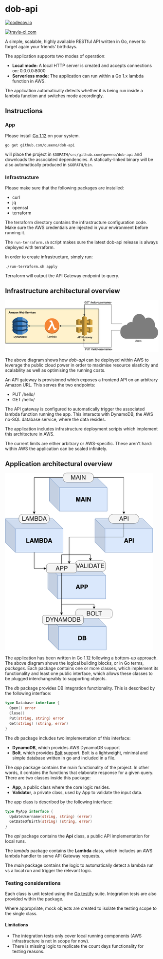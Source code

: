 # dob-api

[![codecov.io](http://codecov.io/github/queeno/dob-api/coverage.svg?branch=master)](http://codecov.io/github/queeno/dob-api?branch=master)

[![travis-ci.com](https://travis-ci.com/queeno/dob-api.svg?branch=master)](https://travis-ci.com/queeno/dob-api.svg?branch=master)

A simple, scalable, highly available RESTful API written in Go, never to forget again your friends' birthdays.

The application supports two modes of operation:
- **Local mode:** A local HTTP server is created and accepts connections on: 0.0.0.0:8000
- **Serverless mode:** The application can run within a Go 1.x lambda function in AWS.

The application automatically detects whether it is being run inside a lambda function
and switches mode accordingly.


## Instructions

### App

Please install [Go 1.12](https://golang.org/doc/install) on your system.

```shell
go get github.com/queeno/dob-api
```
will place the project in `$GOPATH/src/github.com/queeno/dob-api` and downloads
the associated dependencies. A statically-linked binary will be also automatically
produced in `$GOPATH/bin`.

### Infrastructure

Please make sure that the following packages are installed:
- curl
- jq
- openssl
- terraform

The terraform directory contains the infrastructure configuration code.
Make sure the AWS credentials are injected in your environment before running it.

The `run-terraform.sh` script makes sure the latest dob-api release is always deployed
with terraform.

In order to create infrastructure, simply run:

`./run-terraform.sh apply`

Terraform will output the API Gateway endpoint to query.

## Infrastructure architectural overview

![](img/infrastructure_diagram.png)

The above diagram shows how *dob-api* can be deployed within AWS to
leverage the public cloud power in order to maximise
resource elasticity and scalability as well as optimising the running costs.

An API gateway is provisioned which exposes a frontend API on an arbitrary Amazon URL.
This serves the two endpoints:
- PUT /hello/<username>
- GET /hello/<username>

The API gateway is configured to automatically trigger the associated lambda function
running the app. This interacts with DynamoDB, the AWS no-SQL database service, where
the data resides.

The application includes infrastructure deployment scripts which implement this
architecture in AWS.

The current limits are either arbitrary or AWS-specific. These aren't hard:
within AWS the application can be scaled infinitely.


## Application architectural overview

![](img/app_diagram.png)

The application has been written in Go 1.12 following a bottom-up approach.
The above diagram shows the logical building blocks, or in Go terms, *packages*.
Each package contains one or more classes, which implement its functionality
and least one public interface, which allows these classes to be plugged
interchangeably to supporting objects.

The *db* package provides DB integration functionality. This is described by
the following interface:

```go
type Database interface {
  Open() error
  Close()
  Put(string, string) error
  Get(string) (string, error)
}
```

The *db* package includes two implementation of this interface:
- **DynamoDB**, which provides AWS DynamoDB support
- **Bolt**, which provides [Bolt](https://github.com/boltdb/bolt) support.
Bolt is a lightweight, minimal and simple database written in go and
included in a file.

The *app* package contains the main functionality of the project. In other words,
it contains the functions that elaborate response for a given query.
There are two classes inside this package:

- **App**, a public class where the core logic resides.
- **Validator**, a private class, used by App to validate the input data.

The app class is described by the following interface:

```go
type MyApp interface {
  UpdateUsername(string, string) (error)
  GetDateOfBirth(string) (string, error)
}
```

The *api* package contains the **Api** class, a public API implementation
for local runs.

The *lambda* package contains the **Lambda** class, which includes an AWS
lambda handler to serve API Gateway requests.

The *main* package contains the logic to automatically detect a lambda run
vs a local run and trigger the relevant logic.

### Testing considerations

Each class is unit tested using the [Go testify](https://godoc.org/github.com/stretchr/testify/suite) suite. Integration tests are also provided within the package.

Where appropriate, mock objects are created to isolate the testing scope to the single
class.

#### Limitations

- The integration tests only cover local running components (AWS infrastructure is not in scope for now).
- There is missing logic to replicate the count days functionality for testing
reasons.
